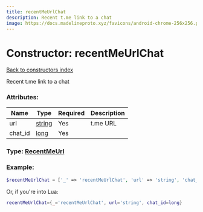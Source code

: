 ```yaml
---
title: recentMeUrlChat
description: Recent t.me link to a chat
image: https://docs.madelineproto.xyz/favicons/android-chrome-256x256.png
---
```

# Constructor: recentMeUrlChat  
[Back to constructors index](index.md)



Recent t.me link to a chat

### Attributes:

| Name     |    Type       | Required | Description |
|----------|---------------|----------|-------------|
|url|[string](../types/string.md) | Yes|t.me URL|
|chat\_id|[long](../types/long.md) | Yes|



### Type: [RecentMeUrl](../types/RecentMeUrl.md)


### Example:

```php
$recentMeUrlChat = ['_' => 'recentMeUrlChat', 'url' => 'string', 'chat_id' => long];
```  


Or, if you're into Lua:

```lua
recentMeUrlChat={_='recentMeUrlChat', url='string', chat_id=long}

```


